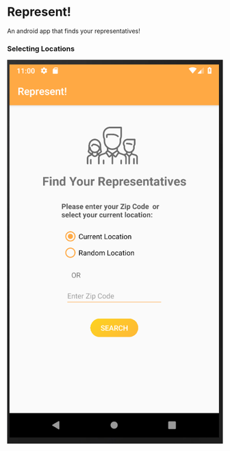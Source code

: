 # Represent!
An android app that finds your representatives!
### Selecting Locations
![Alt text](/screenshots/location.png?raw=true "Title")

